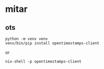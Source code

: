 # mitar

## ots

```
python -m venv venv
venv/bin/pip install opentimestamps-client
```

or

```
nix-shell -p opentimestamps-client
```
